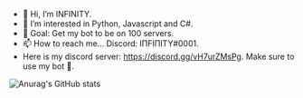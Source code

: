 - 👋 Hi, I’m INFINITY.
- 👀 I’m interested in Python, Javascript and C#.
- 🌱 Goal: Get my bot to be on 100 servers.
- 📫 How to reach me... Discord: IПFIПITY#0001.
- Here is my discord server: https://discord.gg/vH7urZMsPg. Make sure to use my bot 🙂.


![Anurag's GitHub stats](https://github-readme-stats.vercel.app/api?username=pwnyy-YMC&show_icons=true&theme=dracula)
<!---
pwnyy-YMC/pwnyy-YMC is a ✨ special ✨ repository because its `README.md` (this file) appears on your GitHub profile.
You can click the Preview link to take a look at your changes.
--->

